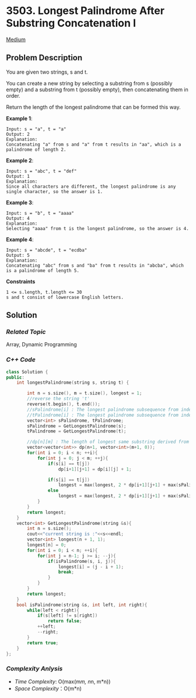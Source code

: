 # 3503. Longest Palindrome After Substring Concatenation I
[Medium](https://leetcode.com/problems/longest-palindrome-after-substring-concatenation-i/description/)

## Problem Description

You are given two strings, s and t.

You can create a new string by selecting a substring from s (possibly empty) and a substring from t (possibly empty), then concatenating them in order.

Return the length of the longest palindrome that can be formed this way.


**Example 1**:
```
Input: s = "a", t = "a"
Output: 2
Explanation:
Concatenating "a" from s and "a" from t results in "aa", which is a palindrome of length 2.
```
**Example 2**:
```
Input: s = "abc", t = "def"
Output: 1
Explanation:
Since all characters are different, the longest palindrome is any single character, so the answer is 1.
```
**Example 3**:
```
Input: s = "b", t = "aaaa"
Output: 4
Explanation:
Selecting "aaaa" from t is the longest palindrome, so the answer is 4.
```

**Example 4**:
```
Input: s = "abcde", t = "ecdba"
Output: 5
Explanation:
Concatenating "abc" from s and "ba" from t results in "abcba", which is a palindrome of length 5.
```


**Constraints**
```
1 <= s.length, t.length <= 30
s and t consist of lowercase English letters.
```

## Solution

### _Related Topic_
   Array, Dynamic Programming

### _C++ Code_
```cpp
class Solution {
public:
    int longestPalindrome(string s, string t) {

        int n = s.size(), m = t.size(), longest = 1;
        //reverse the string 't'
        reverse(t.begin(), t.end());
        //sPalindrome[i] : The longest palindrome subsequence from index 'i' in the string 's'
        //tPalindrome[i] : The longest palindrome subsequence from index 'i' in the string 't'
        vector<int> sPalindrome, tPalindrome;
        sPalindrome = GetLongestPalindrome(s);
        tPalindrome = GetLongestPalindrome(t);

        //dp[n][m] : The length of longest same substring derived from s[0 .. n-1] and t[0 ... m-1] 
        vector<vector<int>> dp(n+1, vector<int>(m+1, 0));
        for(int i = 0; i < n; ++i){
            for(int j = 0; j < m; ++j){
                if(s[i] == t[j])
                    dp[i+1][j+1] = dp[i][j] + 1;

                if(s[i] == t[j])
                    longest = max(longest, 2 * dp[i+1][j+1] + max(sPalindrome[i+1], tPalindrome[j+1]) );
                else
                    longest = max(longest, 2 * dp[i+1][j+1] + max(sPalindrome[i], tPalindrome[j]) );
            }
        }
        return longest;
    }
    vector<int> GetLongestPalindrome(string &s){
        int n = s.size();
        cout<<"current string is :"<<s<<endl;
        vector<int> longest(n + 1, 1);
        longest[n] = 0;
        for(int i = 0; i < n; ++i){
            for(int j = n-1; j >= i; --j){
                if(isPalindrome(s, i, j)){
                    longest[i] = (j - i + 1);
                    break;
                }
            }
        }
        return longest;
    }
    bool isPalindrome(string &s, int left, int right){
        while(left < right){
            if(s[left] != s[right])
                return false;
            ++left;
            --right;
        }
        return true;
    }
};
```

### _Complexity Anlysis_
- _Time Complexity_: O(max(m*m, n*n, m*n))
- _Space Complexity_：O(m*n)
